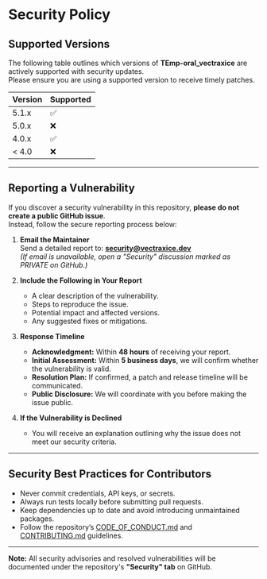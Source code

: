 # Security Policy

## Supported Versions

The following table outlines which versions of **TEmp-oral_vectraxice** are actively supported with security updates.  
Please ensure you are using a supported version to receive timely patches.

| Version | Supported          |
| ------- | ------------------ |
| 5.1.x   | ✅ |
| 5.0.x   | ❌ |
| 4.0.x   | ✅ |
| < 4.0   | ❌ |

---

## Reporting a Vulnerability

If you discover a security vulnerability in this repository, **please do not create a public GitHub issue**.  
Instead, follow the secure reporting process below:

1. **Email the Maintainer**  
   Send a detailed report to: **security@vectraxice.dev**  
   *(If email is unavailable, open a "Security" discussion marked as PRIVATE on GitHub.)*

2. **Include the Following in Your Report**  
   - A clear description of the vulnerability.  
   - Steps to reproduce the issue.  
   - Potential impact and affected versions.  
   - Any suggested fixes or mitigations.

3. **Response Timeline**  
   - **Acknowledgment:** Within **48 hours** of receiving your report.  
   - **Initial Assessment:** Within **5 business days**, we will confirm whether the vulnerability is valid.  
   - **Resolution Plan:** If confirmed, a patch and release timeline will be communicated.  
   - **Public Disclosure:** We will coordinate with you before making the issue public.

4. **If the Vulnerability is Declined**  
   - You will receive an explanation outlining why the issue does not meet our security criteria.

---

## Security Best Practices for Contributors

- Never commit credentials, API keys, or secrets.  
- Always run tests locally before submitting pull requests.  
- Keep dependencies up to date and avoid introducing unmaintained packages.  
- Follow the repository’s [CODE_OF_CONDUCT.md](CODE_OF_CONDUCT.md) and [CONTRIBUTING.md](CONTRIBUTING.md) guidelines.

---

**Note:** All security advisories and resolved vulnerabilities will be documented under the repository's **"Security" tab** on GitHub.
